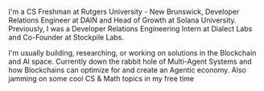 I'm a CS Freshman at Rutgers University - New Brunswick, Developer Relations Engineer at DAIN and Head of Growth at Solana University. Previously, I was a Developer Relations Engineering Intern at Dialect Labs and Co-Founder at Stockpile Labs.

I'm usually building, researching, or working on solutions in the Blockchain and AI space. Currently down the rabbit hole of Multi-Agent Systems and how Blockchains can optimize for and create an Agentic economy. Also jamming on some cool CS & Math topics in my free time

<!---
adlonymous/adlonymous is a ✨ special ✨ repository because its `README.md` (this file) appears on your GitHub profile.
You can click the Preview link to take a look at your changes.
--->
